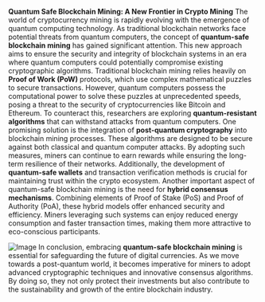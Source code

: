 **Quantum Safe Blockchain Mining: A New Frontier in Crypto Mining**
The world of cryptocurrency mining is rapidly evolving with the emergence of quantum computing technology. As traditional blockchain networks face potential threats from quantum computers, the concept of **quantum-safe blockchain mining** has gained significant attention. This new approach aims to ensure the security and integrity of blockchain systems in an era where quantum computers could potentially compromise existing cryptographic algorithms.
Traditional blockchain mining relies heavily on **Proof of Work (PoW)** protocols, which use complex mathematical puzzles to secure transactions. However, quantum computers possess the computational power to solve these puzzles at unprecedented speeds, posing a threat to the security of cryptocurrencies like Bitcoin and Ethereum. To counteract this, researchers are exploring **quantum-resistant algorithms** that can withstand attacks from quantum computers.
One promising solution is the integration of **post-quantum cryptography** into blockchain mining processes. These algorithms are designed to be secure against both classical and quantum computer attacks. By adopting such measures, miners can continue to earn rewards while ensuring the long-term resilience of their networks. Additionally, the development of **quantum-safe wallets** and transaction verification methods is crucial for maintaining trust within the crypto ecosystem.
Another important aspect of quantum-safe blockchain mining is the need for **hybrid consensus mechanisms**. Combining elements of Proof of Stake (PoS) and Proof of Authority (PoA), these hybrid models offer enhanced security and efficiency. Miners leveraging such systems can enjoy reduced energy consumption and faster transaction times, making them more attractive to eco-conscious participants.

![Image](https://github.com/user-attachments/assets/d7419ec9-dc67-403f-bf28-8faea5f1f74f)
In conclusion, embracing **quantum-safe blockchain mining** is essential for safeguarding the future of digital currencies. As we move towards a post-quantum world, it becomes imperative for miners to adopt advanced cryptographic techniques and innovative consensus algorithms. By doing so, they not only protect their investments but also contribute to the sustainability and growth of the entire blockchain industry.
